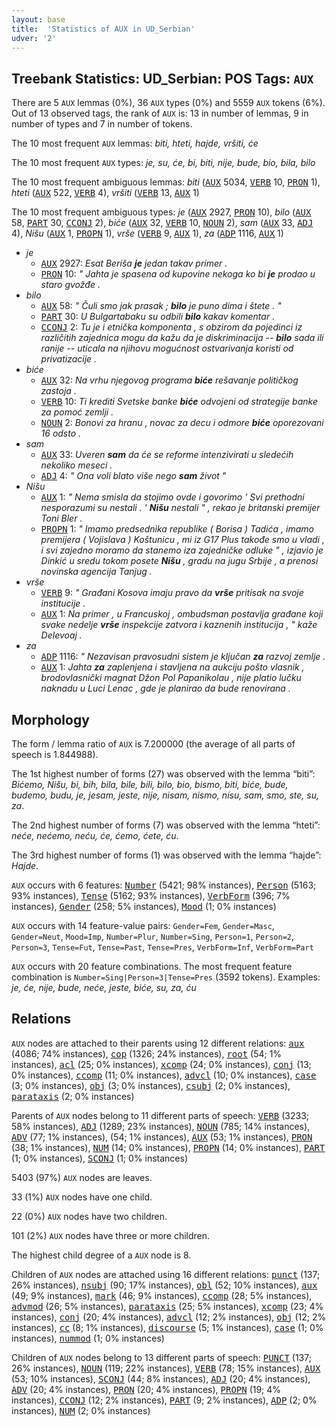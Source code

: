 ```yaml
---
layout: base
title:  'Statistics of AUX in UD_Serbian'
udver: '2'
---
```


## Treebank Statistics: UD_Serbian: POS Tags: `AUX`

There are 5 `AUX` lemmas (0%), 36 `AUX` types (0%) and 5559 `AUX` tokens (6%).
Out of 13 observed tags, the rank of `AUX` is: 13 in number of lemmas, 9 in number of types and 7 in number of tokens.

The 10 most frequent `AUX` lemmas: <em>biti, hteti, hajde, vršiti, će</em>

The 10 most frequent `AUX` types:  <em>je, su, će, bi, biti, nije, bude, bio, bila, bilo</em>

The 10 most frequent ambiguous lemmas: <em>biti</em> (<tt><a href="sr-pos-AUX.html">AUX</a></tt> 5034, <tt><a href="sr-pos-VERB.html">VERB</a></tt> 10, <tt><a href="sr-pos-PRON.html">PRON</a></tt> 1), <em>hteti</em> (<tt><a href="sr-pos-AUX.html">AUX</a></tt> 522, <tt><a href="sr-pos-VERB.html">VERB</a></tt> 4), <em>vršiti</em> (<tt><a href="sr-pos-VERB.html">VERB</a></tt> 13, <tt><a href="sr-pos-AUX.html">AUX</a></tt> 1)

The 10 most frequent ambiguous types:  <em>je</em> (<tt><a href="sr-pos-AUX.html">AUX</a></tt> 2927, <tt><a href="sr-pos-PRON.html">PRON</a></tt> 10), <em>bilo</em> (<tt><a href="sr-pos-AUX.html">AUX</a></tt> 58, <tt><a href="sr-pos-PART.html">PART</a></tt> 30, <tt><a href="sr-pos-CCONJ.html">CCONJ</a></tt> 2), <em>biće</em> (<tt><a href="sr-pos-AUX.html">AUX</a></tt> 32, <tt><a href="sr-pos-VERB.html">VERB</a></tt> 10, <tt><a href="sr-pos-NOUN.html">NOUN</a></tt> 2), <em>sam</em> (<tt><a href="sr-pos-AUX.html">AUX</a></tt> 33, <tt><a href="sr-pos-ADJ.html">ADJ</a></tt> 4), <em>Nišu</em> (<tt><a href="sr-pos-AUX.html">AUX</a></tt> 1, <tt><a href="sr-pos-PROPN.html">PROPN</a></tt> 1), <em>vrše</em> (<tt><a href="sr-pos-VERB.html">VERB</a></tt> 9, <tt><a href="sr-pos-AUX.html">AUX</a></tt> 1), <em>za</em> (<tt><a href="sr-pos-ADP.html">ADP</a></tt> 1116, <tt><a href="sr-pos-AUX.html">AUX</a></tt> 1)


* <em>je</em>
  * <tt><a href="sr-pos-AUX.html">AUX</a></tt> 2927: <em>Esat Beriša <b>je</b> jedan takav primer .</em>
  * <tt><a href="sr-pos-PRON.html">PRON</a></tt> 10: <em>" Jahta je spasena od kupovine nekoga ko bi <b>je</b> prodao u staro gvožđe .</em>
* <em>bilo</em>
  * <tt><a href="sr-pos-AUX.html">AUX</a></tt> 58: <em>" Čuli smo jak prasak ; <b>bilo</b> je puno dima i štete . "</em>
  * <tt><a href="sr-pos-PART.html">PART</a></tt> 30: <em>U Bulgartabaku su odbili <b>bilo</b> kakav komentar .</em>
  * <tt><a href="sr-pos-CCONJ.html">CCONJ</a></tt> 2: <em>Tu je i etnička komponenta , s obzirom da pojedinci iz različitih zajednica mogu da kažu da je diskriminacija -- <b>bilo</b> sada ili ranije -- uticala na njihovu mogućnost ostvarivanja koristi od privatizacije .</em>
* <em>biće</em>
  * <tt><a href="sr-pos-AUX.html">AUX</a></tt> 32: <em>Na vrhu njegovog programa <b>biće</b> rešavanje političkog zastoja .</em>
  * <tt><a href="sr-pos-VERB.html">VERB</a></tt> 10: <em>Ti krediti Svetske banke <b>biće</b> odvojeni od strategije banke za pomoć zemlji .</em>
  * <tt><a href="sr-pos-NOUN.html">NOUN</a></tt> 2: <em>Bonovi za hranu , novac za decu i odmore <b>biće</b> oporezovani 16 odsto .</em>
* <em>sam</em>
  * <tt><a href="sr-pos-AUX.html">AUX</a></tt> 33: <em>Uveren <b>sam</b> da će se reforme intenzivirati u sledećih nekoliko meseci .</em>
  * <tt><a href="sr-pos-ADJ.html">ADJ</a></tt> 4: <em>" Ona voli blato više nego <b>sam</b> život "</em>
* <em>Nišu</em>
  * <tt><a href="sr-pos-AUX.html">AUX</a></tt> 1: <em>" Nema smisla da stojimo ovde i govorimo ' Svi prethodni nesporazumi su nestali . ' <b>Nišu</b> nestali " , rekao je britanski premijer Toni Bler .</em>
  * <tt><a href="sr-pos-PROPN.html">PROPN</a></tt> 1: <em>" Imamo predsednika republike ( Borisa ) Tadića , imamo premijera ( Vojislava ) Koštunicu , mi iz G17 Plus takođe smo u vladi , i svi zajedno moramo da stanemo iza zajedničke odluke " , izjavio je Dinkić u sredu tokom posete <b>Nišu</b> , gradu na jugu Srbije , a prenosi novinska agencija Tanjug .</em>
* <em>vrše</em>
  * <tt><a href="sr-pos-VERB.html">VERB</a></tt> 9: <em>" Građani Kosova imaju pravo da <b>vrše</b> pritisak na svoje institucije .</em>
  * <tt><a href="sr-pos-AUX.html">AUX</a></tt> 1: <em>Na primer , u Francuskoj , ombudsman postavlja građane koji svake nedelje <b>vrše</b> inspekcije zatvora i kaznenih institucija , " kaže Delevoaj .</em>
* <em>za</em>
  * <tt><a href="sr-pos-ADP.html">ADP</a></tt> 1116: <em>" Nezavisan pravosudni sistem je ključan <b>za</b> razvoj zemlje .</em>
  * <tt><a href="sr-pos-AUX.html">AUX</a></tt> 1: <em>Jahta <b>za</b> zaplenjena i stavljena na aukciju pošto vlasnik , brodovlasnički magnat Džon Pol Papanikolau , nije platio lučku naknadu u Luci Lenac , gde je planirao da bude renovirana .</em>

## Morphology

The form / lemma ratio of `AUX` is 7.200000 (the average of all parts of speech is 1.844988).

The 1st highest number of forms (27) was observed with the lemma “biti”: <em>Bićemo, Nišu, bi, bih, bila, bile, bili, bilo, bio, bismo, biti, biće, bude, budemo, budu, je, jesam, jeste, nije, nisam, nismo, nisu, sam, smo, ste, su, za</em>.

The 2nd highest number of forms (7) was observed with the lemma “hteti”: <em>neće, nećemo, neću, će, ćemo, ćete, ću</em>.

The 3rd highest number of forms (1) was observed with the lemma “hajde”: <em>Hajde</em>.

`AUX` occurs with 6 features: <tt><a href="sr-feat-Number.html">Number</a></tt> (5421; 98% instances), <tt><a href="sr-feat-Person.html">Person</a></tt> (5163; 93% instances), <tt><a href="sr-feat-Tense.html">Tense</a></tt> (5162; 93% instances), <tt><a href="sr-feat-VerbForm.html">VerbForm</a></tt> (396; 7% instances), <tt><a href="sr-feat-Gender.html">Gender</a></tt> (258; 5% instances), <tt><a href="sr-feat-Mood.html">Mood</a></tt> (1; 0% instances)

`AUX` occurs with 14 feature-value pairs: `Gender=Fem`, `Gender=Masc`, `Gender=Neut`, `Mood=Imp`, `Number=Plur`, `Number=Sing`, `Person=1`, `Person=2`, `Person=3`, `Tense=Fut`, `Tense=Past`, `Tense=Pres`, `VerbForm=Inf`, `VerbForm=Part`

`AUX` occurs with 20 feature combinations.
The most frequent feature combination is `Number=Sing|Person=3|Tense=Pres` (3592 tokens).
Examples: <em>je, će, nije, bude, neće, jeste, biće, su, za, ću</em>


## Relations

`AUX` nodes are attached to their parents using 12 different relations: <tt><a href="sr-dep-aux.html">aux</a></tt> (4086; 74% instances), <tt><a href="sr-dep-cop.html">cop</a></tt> (1326; 24% instances), <tt><a href="sr-dep-root.html">root</a></tt> (54; 1% instances), <tt><a href="sr-dep-acl.html">acl</a></tt> (25; 0% instances), <tt><a href="sr-dep-xcomp.html">xcomp</a></tt> (24; 0% instances), <tt><a href="sr-dep-conj.html">conj</a></tt> (13; 0% instances), <tt><a href="sr-dep-ccomp.html">ccomp</a></tt> (11; 0% instances), <tt><a href="sr-dep-advcl.html">advcl</a></tt> (10; 0% instances), <tt><a href="sr-dep-case.html">case</a></tt> (3; 0% instances), <tt><a href="sr-dep-obj.html">obj</a></tt> (3; 0% instances), <tt><a href="sr-dep-csubj.html">csubj</a></tt> (2; 0% instances), <tt><a href="sr-dep-parataxis.html">parataxis</a></tt> (2; 0% instances)

Parents of `AUX` nodes belong to 11 different parts of speech: <tt><a href="sr-pos-VERB.html">VERB</a></tt> (3233; 58% instances), <tt><a href="sr-pos-ADJ.html">ADJ</a></tt> (1289; 23% instances), <tt><a href="sr-pos-NOUN.html">NOUN</a></tt> (785; 14% instances), <tt><a href="sr-pos-ADV.html">ADV</a></tt> (77; 1% instances),  (54; 1% instances), <tt><a href="sr-pos-AUX.html">AUX</a></tt> (53; 1% instances), <tt><a href="sr-pos-PRON.html">PRON</a></tt> (38; 1% instances), <tt><a href="sr-pos-NUM.html">NUM</a></tt> (14; 0% instances), <tt><a href="sr-pos-PROPN.html">PROPN</a></tt> (14; 0% instances), <tt><a href="sr-pos-PART.html">PART</a></tt> (1; 0% instances), <tt><a href="sr-pos-SCONJ.html">SCONJ</a></tt> (1; 0% instances)

5403 (97%) `AUX` nodes are leaves.

33 (1%) `AUX` nodes have one child.

22 (0%) `AUX` nodes have two children.

101 (2%) `AUX` nodes have three or more children.

The highest child degree of a `AUX` node is 8.

Children of `AUX` nodes are attached using 16 different relations: <tt><a href="sr-dep-punct.html">punct</a></tt> (137; 26% instances), <tt><a href="sr-dep-nsubj.html">nsubj</a></tt> (90; 17% instances), <tt><a href="sr-dep-obl.html">obl</a></tt> (52; 10% instances), <tt><a href="sr-dep-aux.html">aux</a></tt> (49; 9% instances), <tt><a href="sr-dep-mark.html">mark</a></tt> (46; 9% instances), <tt><a href="sr-dep-ccomp.html">ccomp</a></tt> (28; 5% instances), <tt><a href="sr-dep-advmod.html">advmod</a></tt> (26; 5% instances), <tt><a href="sr-dep-parataxis.html">parataxis</a></tt> (25; 5% instances), <tt><a href="sr-dep-xcomp.html">xcomp</a></tt> (23; 4% instances), <tt><a href="sr-dep-conj.html">conj</a></tt> (20; 4% instances), <tt><a href="sr-dep-advcl.html">advcl</a></tt> (12; 2% instances), <tt><a href="sr-dep-obj.html">obj</a></tt> (12; 2% instances), <tt><a href="sr-dep-cc.html">cc</a></tt> (8; 1% instances), <tt><a href="sr-dep-discourse.html">discourse</a></tt> (5; 1% instances), <tt><a href="sr-dep-case.html">case</a></tt> (1; 0% instances), <tt><a href="sr-dep-nummod.html">nummod</a></tt> (1; 0% instances)

Children of `AUX` nodes belong to 13 different parts of speech: <tt><a href="sr-pos-PUNCT.html">PUNCT</a></tt> (137; 26% instances), <tt><a href="sr-pos-NOUN.html">NOUN</a></tt> (119; 22% instances), <tt><a href="sr-pos-VERB.html">VERB</a></tt> (78; 15% instances), <tt><a href="sr-pos-AUX.html">AUX</a></tt> (53; 10% instances), <tt><a href="sr-pos-SCONJ.html">SCONJ</a></tt> (44; 8% instances), <tt><a href="sr-pos-ADJ.html">ADJ</a></tt> (20; 4% instances), <tt><a href="sr-pos-ADV.html">ADV</a></tt> (20; 4% instances), <tt><a href="sr-pos-PRON.html">PRON</a></tt> (20; 4% instances), <tt><a href="sr-pos-PROPN.html">PROPN</a></tt> (19; 4% instances), <tt><a href="sr-pos-CCONJ.html">CCONJ</a></tt> (12; 2% instances), <tt><a href="sr-pos-PART.html">PART</a></tt> (9; 2% instances), <tt><a href="sr-pos-ADP.html">ADP</a></tt> (2; 0% instances), <tt><a href="sr-pos-NUM.html">NUM</a></tt> (2; 0% instances)

